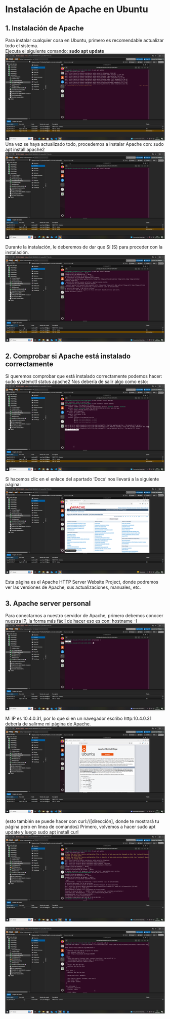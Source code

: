 # Instalación de Apache en Ubuntu

## 1. Instalación de Apache  

Para instalar cualquier cosa en Ubuntu, primero es recomendable actualizar todo el sistema.  
Ejecuta el siguiente comando:
**sudo apt update**
![Descargando Apache](Apache_Instalacion/Apache1.PNG)
Una vez se haya actualizado todo, procedemos a instalar Apache con:
sudo apt install apache2
![Descargando Apache](Apache_Instalacion/Apache2.PNG)

Durante la instalación, le deberemos de dar que Sí (S) para proceder con la instalación.
![Descargando Apache](Apache_Instalacion/Apache3.PNG)

## 2. Comprobar si Apache está instalado correctamente 

Si queremos comprobar que está instalado correctamente podemos hacer:
sudo systemctl status apache2
Nos debería de salir algo como esto:
![Descargando Apache](Apache_Instalacion/Apache4.PNG)

Si hacemos clic en el enlace del apartado ‘Docs’ nos llevará a la siguiente página: 
![Descargando Apache](Apache_Instalacion/Apache5.PNG)

Esta página es el Apache HTTP Server Website Project, donde podremos ver las versiones de Apache, sus actualizaciones, manuales, etc. 

## 3. Apache server personal

Para conectarnos a nuestro servidor de Apache, primero debemos conocer nuestra IP, la forma más fácil de hacer eso es con:
hostname -I
![Descargando Apache](Apache_Instalacion/Apache6.PNG)

Mi IP es 10.4.0.31, por lo que si en un navegador escribo http:10.4.0.31 debería de salirme mi página de Apache.
![Descargando Apache](Apache_Instalacion/Apache7.PNG)


(esto también se puede hacer con curl://[dirección], donde te mostrará tu página pero en línea de comandos)
Primero, volvemos a hacer sudo apt update y luego sudo apt install curl
![Descargando Apache](Apache_Instalacion/Apache8.PNG)

![Descargando Apache](Apache_Instalacion/Apache9.PNG)



